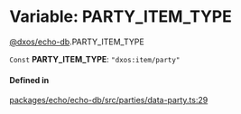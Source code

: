 # Variable: PARTY\_ITEM\_TYPE

[@dxos/echo-db](../modules/dxos_echo_db.md).PARTY_ITEM_TYPE

 `Const` **PARTY\_ITEM\_TYPE**: ``"dxos:item/party"``

#### Defined in

[packages/echo/echo-db/src/parties/data-party.ts:29](https://github.com/dxos/dxos/blob/main/packages/echo/echo-db/src/parties/data-party.ts#L29)
